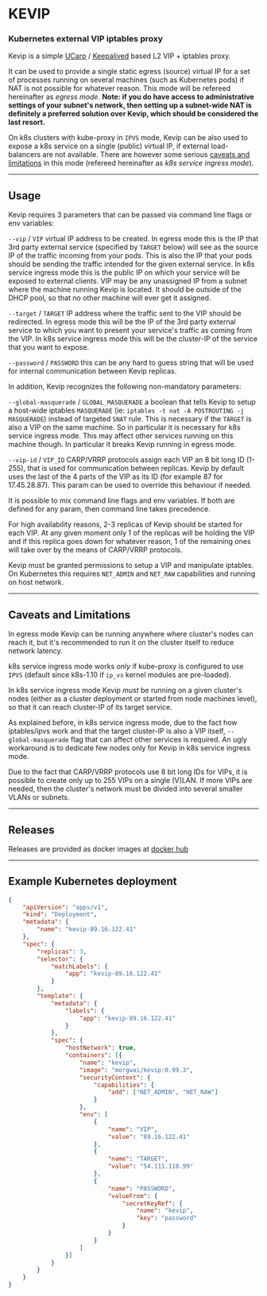 # KEVIP
### Kubernetes external VIP iptables proxy

Kevip is a simple [UCarp](https://github.com/jedisct1/UCarp) / [Keepalived](https://www.keepalived.org/) based L2 VIP + iptables proxy.

It can be used to provide a single static egress (source) virtual IP for a set of processes running on several machines (such as Kubernetes pods) if NAT is not possible for whatever reason. This mode will be refereed hereinafter as *egress mode*. **Note: if you do have access to administrative settings of your subnet's network, then setting up a subnet-wide NAT is definitely a preferred solution over Kevip, which should be considered the last resort.**

On k8s clusters with kube-proxy in `IPVS` mode, Kevip can be also used to expose a k8s service on a single (public) virtual IP, if external load-balancers are not available. There are however some serious [caveats and limitations](#caveats-and-limitations) in this mode (refereed hereinafter as *k8s service ingress mode*).

----


## Usage

Kevip requires 3 parameters that can be passed via command line flags or env variables:

`--vip` / `VIP` virtual IP address to be created.
In egress mode this is the IP that 3rd party external service (specified by `TARGET` below) will see as the source IP of the traffic incoming from your pods. This is also the IP that your pods should be sending the traffic intended for the given external service.
In k8s service ingress mode this is the public IP on which your service will be exposed to external clients. VIP may be any unassigned IP from a subnet where the machine running Kevip is located. It should be outside of the DHCP pool, so that no other machine will ever get it assigned.

`--target` / `TARGET` IP address where the traffic sent to the VIP should be redirected.
In egress mode this will be the IP of the 3rd party external service to which you want to present your service's traffic as coming from the VIP.
In k8s service ingress mode this will be the cluster-IP of the service that you want to expose.

`--password` / `PASSWORD` this can be any hard to guess string that will be used for internal communication between Kevip replicas.

In addition, Kevip recognizes the following non-mandatory parameters:

`--global-masquerade` / `GLOBAL_MASQUERADE` a boolean that tells Kevip to setup a host-wide iptables `MASQUERADE` (ie: `iptables -t nat -A POSTROUTING -j MASQUERADE`) instead of targeted `SNAT` rule. This is necessary if the `TARGET` is also a VIP on the same machine. So in particular it is necessary for k8s service ingress mode. This may affect other services running on this machine though. In particular it breaks Kevip running in egress mode.

`--vip-id` / `VIP_ID` CARP/VRRP protocols assign each VIP an 8 bit long ID (1-255), that is used for communication between replicas. Kevip by default uses the last of the 4 parts of the VIP as its ID (for example 87 for 17.45.28.87). This param can be used to override this behaviour if needed.

It is possible to mix command line flags and env variables. If both are defined for any param, then command line takes precedence.

For high availability reasons, 2-3 replicas of Kevip should be started for each VIP. At any given moment only 1 of the replicas will be holding the VIP and if this replica goes down for whatever reason, 1 of the remaining ones will take over by the means of CARP/VRRP protocols.

Kevip must be granted permissions to setup a VIP and manipulate iptables. On Kubernetes this requires `NET_ADMIN` and `NET_RAW` capabilities and running on host network.

----

## Caveats and Limitations

In egress mode Kevip can be running anywhere where cluster's nodes can reach it, but it's recommended to run it on the cluster itself to reduce network latency.

k8s service ingress mode works *only* if kube-proxy is configured to use `IPVS` (default since k8s-1.10 if `ip_vs` kernel modules are pre-loaded).

In k8s service ingress mode Kevip *must* be running on a given cluster's nodes (either as a cluster deployment or started from node machines level), so that it can reach cluster-IP of its target service.

As explained before, in k8s service ingress mode, due to the fact how iptables/ipvs work and that the target cluster-IP is also a VIP itself, `--global-masquerade` flag that can affect other services is required. An ugly workaround is to dedicate few nodes only for Kevip in k8s service ingress mode.

Due to the fact that CARP/VRRP protocols use 8 bit long IDs for VIPs, it is possible to create only up to 255 VIPs on a single (V)LAN. If more VIPs are needed, then the cluster's network must be divided into several smaller VLANs or subnets.

----


## Releases

Releases are provided as docker images at [docker hub](https://hub.docker.com/r/morgwai/kevip/tags)

----


## Example Kubernetes deployment

```json
{
    "apiVersion": "apps/v1",
    "kind": "Deployment",
    "metadata": {
        "name": "kevip-89.16.122.41"
    },
    "spec": {
        "replicas": 3,
        "selector": {
            "matchLabels": {
                "app": "kevip-89.16.122.41"
            }
        },
        "template": {
            "metadata": {
                "labels": {
                    "app": "kevip-89.16.122.41"
                }
            },
            "spec": {
                "hostNetwork": true,
                "containers": [{
                    "name": "kevip",
                    "image": "morgwai/kevip:0.99.3",
                    "securityContext": {
                        "capabilities": {
                            "add": ["NET_ADMIN", "NET_RAW"]
                        }
                    },
                    "env": [
                        {
                            "name": "VIP",
                            "value": "89.16.122.41"
                        },
                        {
                            "name": "TARGET",
                            "value": "54.111.118.99"
                        },
                        {
                            "name": "PASSWORD",
                            "valueFrom": {
                                "secretKeyRef": {
                                    "name": "kevip",
                                    "key": "password"
                                }
                            }
                        }
                    ]
                }]
            }
        }
    }
}
```
